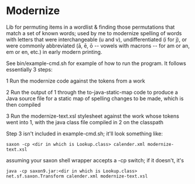 Modernize
=========

Lib for permuting items in a wordlist & finding those permutations that match
a set of known words; used by me to modernize spelling of words with letters
that were interchangeable (u and v), undifferentiated (i for j), or were commonly 
abbreviated (ā, ē, ō -- vowels with macrons -- for am or an, em or en, etc.) in
early modern printing.

See bin/example-cmd.sh for example of how to run the program. It follows essentially 
3 steps:

  1 Run the modernize code against the tokens from a work

  2 Run the output of 1 through the to-java-static-map code to produce a Java 
  source file for a static map of spelling changes to be made, which is then 
  compiled

  3 Run the modernize-text.xsl stylesheet against the work whose tokens went 
  into 1, with the java class file compiled in 2 on the classpath

Step 3 isn't included in example-cmd.sh; it'll look something like:

  `saxon -cp <dir in which is Lookup.class> calender.xml modernize-text.xsl`

assuming your saxon shell wrapper accepts a -cp switch; if it doesn't, it's

   `java -cp saxon9.jar:<dir in which is Lookup.class> net.sf.saxon.Transform calender.xml modernize-text.xsl`

